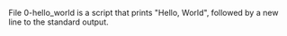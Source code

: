 File 0-hello_world is a script that prints "Hello, World", followed by a new line to the standard output.

